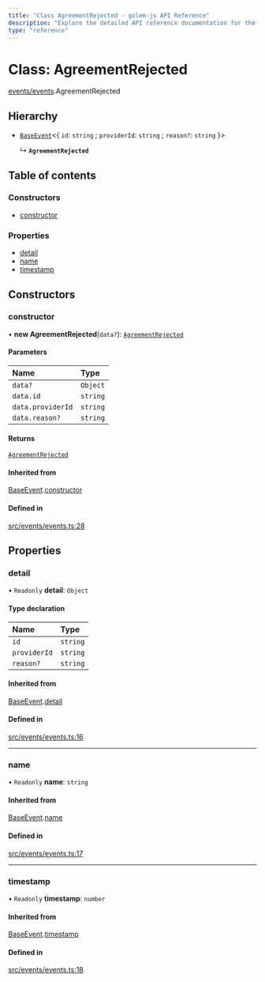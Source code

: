 ```yaml
---
title: "Class AgreementRejected - golem-js API Reference"
description: "Explore the detailed API reference documentation for the Class AgreementRejected within the golem-js SDK for the Golem Network."
type: "reference"
---
```

# Class: AgreementRejected

[events/events](../modules/events_events).AgreementRejected

## Hierarchy

- [`BaseEvent`](events_events.BaseEvent)\<\{ `id`: `string` ; `providerId`: `string` ; `reason?`: `string`  }\>

  ↳ **`AgreementRejected`**

## Table of contents

### Constructors

- [constructor](events_events.AgreementRejected#constructor)

### Properties

- [detail](events_events.AgreementRejected#detail)
- [name](events_events.AgreementRejected#name)
- [timestamp](events_events.AgreementRejected#timestamp)

## Constructors

### constructor

• **new AgreementRejected**(`data?`): [`AgreementRejected`](events_events.AgreementRejected)

#### Parameters

| Name | Type |
| :------ | :------ |
| `data?` | `Object` |
| `data.id` | `string` |
| `data.providerId` | `string` |
| `data.reason?` | `string` |

#### Returns

[`AgreementRejected`](events_events.AgreementRejected)

#### Inherited from

[BaseEvent](events_events.BaseEvent).[constructor](events_events.BaseEvent#constructor)

#### Defined in

[src/events/events.ts:28](https://github.com/golemfactory/golem-js/blob/cd3b295/src/events/events.ts#L28)

## Properties

### detail

• `Readonly` **detail**: `Object`

#### Type declaration

| Name | Type |
| :------ | :------ |
| `id` | `string` |
| `providerId` | `string` |
| `reason?` | `string` |

#### Inherited from

[BaseEvent](events_events.BaseEvent).[detail](events_events.BaseEvent#detail)

#### Defined in

[src/events/events.ts:16](https://github.com/golemfactory/golem-js/blob/cd3b295/src/events/events.ts#L16)

___

### name

• `Readonly` **name**: `string`

#### Inherited from

[BaseEvent](events_events.BaseEvent).[name](events_events.BaseEvent#name)

#### Defined in

[src/events/events.ts:17](https://github.com/golemfactory/golem-js/blob/cd3b295/src/events/events.ts#L17)

___

### timestamp

• `Readonly` **timestamp**: `number`

#### Inherited from

[BaseEvent](events_events.BaseEvent).[timestamp](events_events.BaseEvent#timestamp)

#### Defined in

[src/events/events.ts:18](https://github.com/golemfactory/golem-js/blob/cd3b295/src/events/events.ts#L18)
